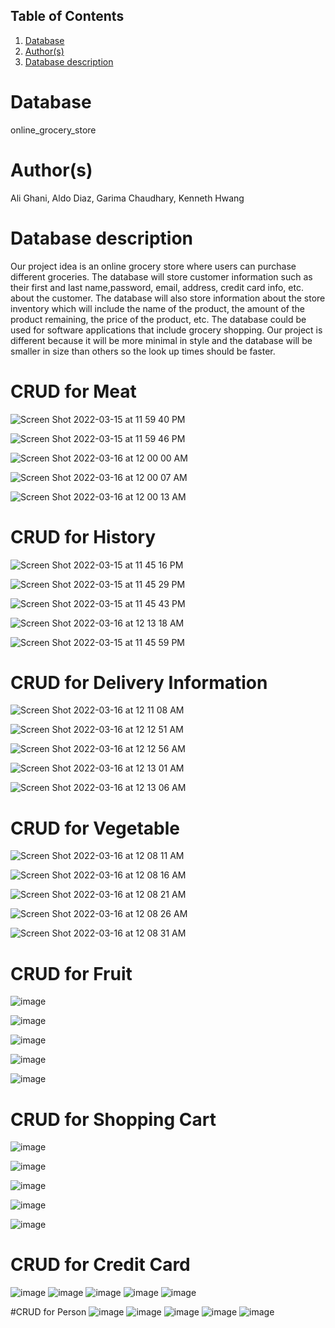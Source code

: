 ## Table of Contents
1. [Database](#database)
1. [Author(s)](#author)
1. [Database description](#description)
# Database
online_grocery_store
# Author(s)
Ali Ghani,
Aldo Diaz,
Garima Chaudhary,
Kenneth Hwang
# Database description
Our project idea is an online grocery store where users can purchase different groceries. The database will store customer information such as their first and last name,password, email, address, credit card info, etc. about the customer. The database will also store information about the store inventory which will include the name of the product, the amount of the product remaining, the price of the product, etc. The database could be used for software applications that include grocery shopping. Our project is different because it will be more minimal in style and the database will be smaller in size than others so the look up times should be faster.

# CRUD for Meat

![Screen Shot 2022-03-15 at 11 59 40 PM](https://user-images.githubusercontent.com/61337965/158521285-8ff3dded-f1d2-4308-b353-2a29e57ba4b3.png)

![Screen Shot 2022-03-15 at 11 59 46 PM](https://user-images.githubusercontent.com/61337965/158521286-14360b4b-d4c5-4bfd-b308-0ef7cb37afb8.png)

![Screen Shot 2022-03-16 at 12 00 00 AM](https://user-images.githubusercontent.com/61337965/158521279-608e408c-ba59-41c7-be28-f1e94bc6a5b4.png)

![Screen Shot 2022-03-16 at 12 00 07 AM](https://user-images.githubusercontent.com/61337965/158521280-2b28ecc1-4b01-4c83-9384-f23e1f724906.png)

![Screen Shot 2022-03-16 at 12 00 13 AM](https://user-images.githubusercontent.com/61337965/158521281-9a379203-b095-4a8d-a058-d9808f667b92.png)

# CRUD for History
![Screen Shot 2022-03-15 at 11 45 16 PM](https://user-images.githubusercontent.com/61337965/158521315-72307935-ab2f-45e8-9f93-9a6de5ea7afe.png)

![Screen Shot 2022-03-15 at 11 45 29 PM](https://user-images.githubusercontent.com/61337965/158521316-e8536424-6891-471c-8893-50af07929e57.png)

![Screen Shot 2022-03-15 at 11 45 43 PM](https://user-images.githubusercontent.com/61337965/158521317-7b7d6c59-6dec-4f60-8c6c-b4072cbc5e96.png)

![Screen Shot 2022-03-16 at 12 13 18 AM](https://user-images.githubusercontent.com/61337965/158521311-df77e772-b112-41ad-b8bc-fd35329770e8.png)

![Screen Shot 2022-03-15 at 11 45 59 PM](https://user-images.githubusercontent.com/61337965/158521319-9690a03b-f9a2-4756-9776-8833f27f5411.png)


# CRUD for Delivery Information
![Screen Shot 2022-03-16 at 12 11 08 AM](https://user-images.githubusercontent.com/61337965/158521338-c7aef89b-8b0b-4ff1-82c2-81f9b2aac084.png)

![Screen Shot 2022-03-16 at 12 12 51 AM](https://user-images.githubusercontent.com/61337965/158521341-f00da153-edfa-48d4-84fa-a5f05f925ffe.png)

![Screen Shot 2022-03-16 at 12 12 56 AM](https://user-images.githubusercontent.com/61337965/158521342-7b474cba-7449-42e4-9367-d65d3eebbfbd.png)

![Screen Shot 2022-03-16 at 12 13 01 AM](https://user-images.githubusercontent.com/61337965/158521344-833bc012-08ad-480b-bb63-807df560c0ff.png)

![Screen Shot 2022-03-16 at 12 13 06 AM](https://user-images.githubusercontent.com/61337965/158521345-38f344c0-1a04-4091-b116-f7fe684f8f1f.png)

# CRUD for Vegetable
![Screen Shot 2022-03-16 at 12 08 11 AM](https://user-images.githubusercontent.com/61337965/158521364-f89c9d39-e5ee-4b47-a89e-1ced8763475a.png)

![Screen Shot 2022-03-16 at 12 08 16 AM](https://user-images.githubusercontent.com/61337965/158521365-bd596f34-7f6b-4fca-aeb5-da7d6d2f162a.png)

![Screen Shot 2022-03-16 at 12 08 21 AM](https://user-images.githubusercontent.com/61337965/158521367-393c2e2e-09d2-4498-9ac4-b897103e505c.png)

![Screen Shot 2022-03-16 at 12 08 26 AM](https://user-images.githubusercontent.com/61337965/158521369-504709a5-2401-48ca-9b2b-eb2b1b2f3543.png)

![Screen Shot 2022-03-16 at 12 08 31 AM](https://user-images.githubusercontent.com/61337965/158521370-24eafe6a-d29f-44f0-9a5b-e0c67e5b66f9.png)

# CRUD for Fruit
![image](https://user-images.githubusercontent.com/60899474/158527102-0bfb045a-f166-44b4-87be-9a844951e7dc.png)

![image](https://user-images.githubusercontent.com/60899474/158527137-f85ce8fc-f0e3-4e98-a133-887404b1839e.png)

![image](https://user-images.githubusercontent.com/60899474/158527168-63af47d3-835d-4bd6-a7e6-5041ed9198c0.png)

![image](https://user-images.githubusercontent.com/60899474/158527188-38c427f6-4a05-4d30-b578-97a54d6b8e96.png)

![image](https://user-images.githubusercontent.com/60899474/158527219-7518eedd-c601-4779-b029-5d2555a47db2.png)

# CRUD for Shopping Cart

![image](https://user-images.githubusercontent.com/60899474/158527265-ae121736-5c44-4827-bb44-00f77ca15f8f.png)

![image](https://user-images.githubusercontent.com/60899474/158527291-4a32e997-3b76-4276-83f3-d47bb619c2fe.png)

![image](https://user-images.githubusercontent.com/60899474/158527312-de567345-28d1-4651-b51a-278ba818210b.png)

![image](https://user-images.githubusercontent.com/60899474/158527341-f11fd790-17de-434a-8cdc-1339ba2e8819.png)

![image](https://user-images.githubusercontent.com/60899474/158527370-bd9f8793-5154-4502-bc48-575e66c37b67.png)

# CRUD for Credit Card
![image](<https://user-images.githubusercontent.com/97709402/158714127-18331293-1947-4e60-a8d5-009e61090718.png>)
![image](<https://user-images.githubusercontent.com/97709402/158714379-a1801464-1ac2-4e46-b904-9897d515e1ec.png>)
![image](<https://user-images.githubusercontent.com/97709402/158714482-a81ab55c-10ef-432c-8c81-b92c47941fb0.png>)
![image](<https://user-images.githubusercontent.com/97709402/158714561-d65296d8-3d98-4bc4-8bc8-58e76737c4c4.png>)
![image](<https://user-images.githubusercontent.com/97709402/158714626-c66e0a38-6b8e-43c6-adc7-a41a5c482b9b.png>)

#CRUD for Person
![image](<https://user-images.githubusercontent.com/97709402/158714715-50377581-f6e2-4686-91df-3aa036dab825.png>)
![image](<https://user-images.githubusercontent.com/97709402/158714791-b5d557f3-dea3-4096-9a7e-c6fec6bd433a.png>)
![image](<https://user-images.githubusercontent.com/97709402/158714900-f6f41b07-0f0f-429e-b2c2-d95d182d8aa3.png>)
![image](<https://user-images.githubusercontent.com/97709402/158714967-4710a74d-aa79-4ab6-be93-df1b921f6fb1.png>)
![image](<https://user-images.githubusercontent.com/97709402/158715032-1b018bc8-d810-4c20-b902-696b72c20a10.png>)












